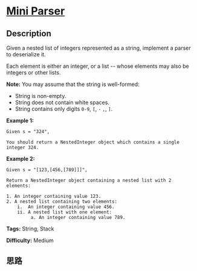 # [Mini Parser][title]

## Description

Given a nested list of integers represented as a string, implement a parser to
deserialize it.

Each element is either an integer, or a list -- whose elements may also be
integers or other lists.

**Note:** You may assume that the string is well-formed:

  * String is non-empty.
  * String does not contain white spaces.
  * String contains only digits `0-9`, `[`, `-` `,`, `]`.

**Example 1:**
            Given s = "324",        You should return a NestedInteger object which contains a single integer 324.    

**Example 2:**
            Given s = "[123,[456,[789]]]",        Return a NestedInteger object containing a nested list with 2 elements:        1. An integer containing value 123.    2. A nested list containing two elements:        i.  An integer containing value 456.        ii. A nested list with one element:             a. An integer containing value 789.    


**Tags:** String, Stack

**Difficulty:** Medium

## 思路

[title]: https://leetcode.com/problems/mini-parser
